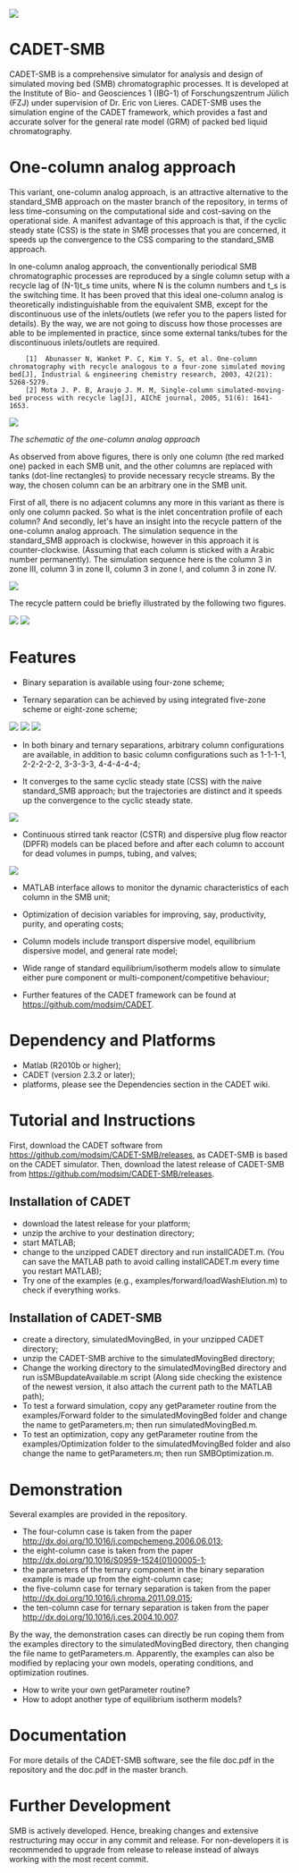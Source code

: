![](https://github.com/modsim/CADET/blob/master/doc/logo/CADET-GitHub.png)

# CADET-SMB

CADET-SMB is a comprehensive simulator for analysis and design of simulated moving bed (SMB) chromatographic processes. It is developed at the Institute of Bio- and Geosciences 1 (IBG-1) of Forschungszentrum Jülich (FZJ) under supervision of Dr. Eric von Lieres. CADET-SMB uses the simulation engine of the CADET framework, which provides a fast and accurate solver for the general rate model (GRM) of packed bed liquid chromatography. 

# One-column analog approach

This variant, one-column analog approach, is an attractive alternative to the standard_SMB approach on the master branch of the repository, in terms of less time-consuming on the computational side and cost-saving on the operational side. A manifest advantage of this approach is that, if the cyclic steady state (CSS) is the state in SMB processes that you are concerned, it speeds up the convergence to the CSS comparing to the standard_SMB approach.  

In one-column analog approach, the conventionally periodical SMB chromatographic processes are reproduced by a single column setup with a recycle lag of (N-1)t_s time units, where N is the column numbers and t_s is the switching time. It has been proved that this ideal one-column analog is theoretically indistinguishable from the equivalent SMB, except for the discontinuous use of the inlets/outlets (we refer you to the papers listed for details). By the way, we are not going to discuss how those processes are able to be implemented in practice, since some external tanks/tubes for the discontinuous inlets/outlets are required. 
		
		[1]  Abunasser N, Wanket P. C, Kim Y. S, et al. One-column chromatography with recycle analogous to a four-zone simulated moving bed[J], Industrial & engineering chemistry research, 2003, 42(21): 5268-5279.
		[2] Mota J. P. B, Araujo J. M. M, Single-column simulated-moving-bed process with recycle lag[J], AIChE journal, 2005, 51(6): 1641-1653.

![](https://github.com/modsim/CADET-SMB/blob/One-column_analog/doc/scheme.JPG)

*The schematic of the one-column analog approach*

As observed from above figures, there is only one column (the red marked one) packed in each SMB unit, and the other columns are replaced with tanks (dot-line rectangles) to provide necessary recycle streams. By the way, the chosen column can be an arbitrary one in the SMB unit. 

First of all, there is no adjacent columns any more in this variant as there is only one column packed. So what is the inlet concentration profile of each column? And secondly, let's have an insight into the recycle pattern of the one-column analog approach. The simulation sequence in the standard_SMB approach is clockwise, however in this approach it is counter-clockwise. (Assuming that each column is sticked with a Arabic number permanently). The simulation sequence here is the column 3 in zone III, column 3 in zone II, column 3 in zone I, and column 3 in zone IV. 


![](https://github.com/modsim/CADET-SMB/blob/One-column_analog/doc/recycle_pattern.JPG)

The recycle pattern could be briefly illustrated by the following two figures.

![](https://github.com/modsim/CADET-SMB/blob/One-column_analog/doc/analog_1.JPG)
![](https://github.com/modsim/CADET-SMB/blob/One-column_analog/doc/analog_2.JPG)



# Features

* Binary separation is available using four-zone scheme;

* Ternary separation can be achieved by using integrated five-zone scheme or eight-zone scheme;

![](https://github.com/modsim/CADET-SMB/blob/master/doc/profile_binary.JPG)
![](https://github.com/modsim/CADET-SMB/blob/master/doc/profile_ternary_5.JPG)
![](https://github.com/modsim/CADET-SMB/blob/master/doc/profile_ternary_8.JPG)

* In both binary and ternary separations, arbitrary column configurations are available, in addition to basic column configurations such as 1-1-1-1, 2-2-2-2-2, 3-3-3-3, 4-4-4-4-4;

* It converges to the same cyclic steady state (CSS) with the naive standard_SMB approach; but the trajectories are distinct and it speeds up the convergence to the cyclic steady state.

![](https://github.com/modsim/CADET-SMB/blob/One-column_analog/doc/time_comparison.JPG)

* Continuous stirred tank reactor (CSTR) and dispersive plug flow reactor (DPFR) models can be placed before and after each column to account for dead volumes in pumps, tubing, and valves;

![](https://github.com/modsim/CADET-SMB/blob/master/doc/dead_volumes.JPG)

* MATLAB interface allows to monitor the dynamic characteristics of each column in the SMB unit;

* Optimization of decision variables for improving, say, productivity, purity, and operating costs;

* Column models include transport dispersive model, equilibrium dispersive model, and general rate model;

* Wide range of standard equilibrium/isotherm models allow to simulate either pure component or multi-component/competitive behaviour;

* Further features of the CADET framework can be found at https://github.com/modsim/CADET.


# Dependency and Platforms

* Matlab (R2010b or higher);
* CADET (version 2.3.2 or later);
* platforms, please see the Dependencies section in the CADET wiki.


# Tutorial and Instructions

First, download the CADET software from https://github.com/modsim/CADET-SMB/releases, as CADET-SMB is based on the CADET simulator.
Then, download the latest release of CADET-SMB from https://github.com/modsim/CADET-SMB/releases.

## Installation of CADET

* download the latest release for your platform;
* unzip the archive to your destination directory;
* start MATLAB;
* change to the unzipped CADET directory and run installCADET.m. (You can save the MATLAB path to avoid calling installCADET.m every time you restart MATLAB);
* Try one of the examples (e.g., examples/forward/loadWashElution.m) to check if everything works.

## Installation of CADET-SMB

* create a directory, simulatedMovingBed, in your unzipped CADET directory;
* unzip the CADET-SMB archive to the simulatedMovingBed directory;
* Change the working directory to the simulatedMovingBed directory and run isSMBupdateAvailable.m script (Along side checking the existence of the newest version, it also attach the current path to the MATLAB path); 
* To test a forward simulation, copy any getParameter routine from the examples/Forward folder to the simulatedMovingBed folder and change the name to getParameters.m; then run simulatedMovingBed.m.
* To test an optimization, copy any getParameter routine from the examples/Optimization folder to the simulatedMovingBed folder and also change the name to getParameters.m; then run SMBOptimization.m.

# Demonstration 

Several examples are provided in the repository. 

* The four-column case is taken from the paper http://dx.doi.org/10.1016/j.compchemeng.2006.06.013;
* the eight-column case is taken from the paper http://dx.doi.org/10.1016/S0959-1524(01)00005-1; 
* the parameters of the ternary component in the binary separation example is made up from the eight-column case;
* the five-column case for ternary separation is taken from the paper http://dx.doi.org/10.1016/j.chroma.2011.09.015; 
* the ten-column case for ternary separation is taken from the paper http://dx.doi.org/10.1016/j.ces.2004.10.007.

By the way, the demonstration cases can directly be run coping them from the examples directory to the simulatedMovingBed directory, then changing the file name to getParameters.m. Apparently, the examples can also be modified by replacing your own models, operating conditions, and optimization routines. 

* How to write your own getParameter routine?
* How to adopt another type of equilibrium isotherm models?

# Documentation 

For more details of the CADET-SMB software, see the file doc.pdf in the repository and the doc.pdf in the master branch.

# Further Development 

SMB is actively developed. Hence, breaking changes and extensive restructuring may occur in any commit and release. For non-developers it is recommended to upgrade from release to release instead of always working with the most recent commit.
